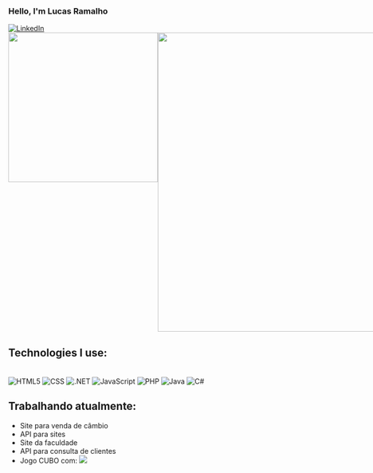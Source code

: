 ### Hello, I'm Lucas Ramalho
<a href="https://www.linkedin.com/in/lucas-ramalho-07a34425a">
  <img src="https://img.shields.io/badge/LinkedIn-0077B5?style=for-the-badge&logo=linkedin&logoColor=white" alt="LinkedIn">
</a>


<div style="display: flex;">
    <img src="https://github-readme-stats.vercel.app/api/top-langs/?username=LucasGOWRamalho&theme=blue-green" width="300px" />
    <img src="https://github-readme-stats.vercel.app/api?username=LucasGOWRamalho&show_icons=true&theme=onedark" width="600px" />
</div>

## Technologies I use:
<div style="display: inline_block"><br/>
  <img align="center" alt="HTML5" src="https://img.shields.io/badge/HTML5-E34F26?style=for-the-badge&logo=html5&logoColor=white">
  <img align="center" alt="CSS" src="https://img.shields.io/badge/CSS3-1572B6?style=for-the-badge&logo=css3&logoColor=white">
  <img align="center" alt=".NET" src="https://img.shields.io/badge/.NET-5C2D91?style=for-the-badge&logo=.net&logoColor=white">
  <img align="center" alt="JavaScript" src="https://img.shields.io/badge/JavaScript-F7DF1E?style=for-the-badge&logo=javascript&logoColor=black">
  <img align="center" alt="PHP" src="https://img.shields.io/badge/PHP-777BB4?style=for-the-badge&logo=php&logoColor=white">
  <img align="center" alt="Java" src="https://img.shields.io/badge/Java-ED8B00?style=for-the-badge&logo=openjdk&logoColor=white">
  <img align="center" alt="C#" src="https://img.shields.io/badge/C%23-239120?style=for-the-badge&logo=c-sharp&logoColor=white">
</div>

## Trabalhando atualmente:

* Site para venda de câmbio
* API para sites
* Site da faculdade
* API para consulta de clientes
* Jogo CUBO com: <a href="https://www.linkedin.com/in/lucas-ramalho-07a34425a">
  <img src="https://img.shields.io/badge/GitHub-100000?style=for-the-badge&logo=github&logoColor=white">
</a>

